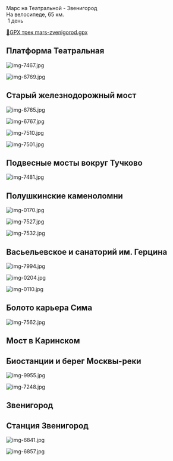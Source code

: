 
<link rel="stylesheet" href="../assets-custom/css/style-markdown.css">
<div class="cover-container" style="background-image: url('mars-1200.jpg');">
	<div class="cover-text">
		<div class="cover-title">
            Марс на Театральной - Звенигород
        </div>
		<div class="cover-description">
			<div class="packages-location">
                <img loading="lazy" src="../assets-custom/icon-bike.png" alt="" class="cover-icon">
                <div class="h4-default regular">На велосипеде, 65 км.</div>
            </div>
            <div>
                <img class="cover-icon" loading="lazy" src="../assets-custom/icon-time.png" alt=""  />
                <span>1 день</span>
            </div>
		</div>
	</div>
</div>

<div id="map"></div>

[📍GPX трек mars-zvenigorod.gpx](mars-zvenigorod.gpx)


## Платформа Театральная

![img-7467.jpg](../0-images/zvenigorod/img-7467.jpg)

![img-6769.jpg](../0-images/zvenigorod/img-6769.jpg)

## Старый железнодорожный мост

![img-6765.jpg](../0-images/zvenigorod/img-6765.jpg)

![img-6767.jpg](../0-images/zvenigorod/img-6767.jpg)

![img-7510.jpg](../0-images/zvenigorod/img-7510.jpg)

![img-7501.jpg](../0-images/zvenigorod/img-7501.jpg)

## Подвесные мосты вокруг Тучково

![img-7481.jpg](../0-images/zvenigorod/img-7481.jpg)


## Полушкинские каменоломни

![img-0170.jpg](../0-images/zvenigorod/img-0170.jpg)

![img-7527.jpg](../0-images/zvenigorod/img-7527.jpg)

![img-7532.jpg](../0-images/zvenigorod/img-7532.jpg)

## Васьельевское и санаторий им. Герцина

![img-7994.jpg](../0-images/zvenigorod/img-7994.jpg)

![img-0204.jpg](../0-images/zvenigorod/img-0204.jpg)

![img-0110.jpg](../0-images/zvenigorod/img-0110.jpg)

## Болото карьера Сима

![img-7562.jpg](../0-images/zvenigorod/img-7562.jpg)

## Мост в Каринском


## Биостанции и берег Москвы-реки

![img-9955.jpg](../0-images/zvenigorod/img-9955.jpg)

![img-7248.jpg](../0-images/zvenigorod/img-7248.jpg)

## Звенигород


## Станция Звенигород

![img-6841.jpg](../0-images/zvenigorod/img-6841.jpg)

![img-6857.jpg](../0-images/zvenigorod/img-6857.jpg)












<link href="https://api.mapbox.com/mapbox-gl-js/v3.10.0/mapbox-gl.css" rel="stylesheet">
<script src="https://api.mapbox.com/mapbox-gl-js/v3.10.0/mapbox-gl.js"></script>
<script src="https://cdn.jsdelivr.net/npm/js-yaml@4.1.0/dist/js-yaml.min.js"></script>
<script src="../assets-custom/js/cozy-journey.js"></script>
<script>architectMap({
    tracks: [{path: 'mars-zvenigorod.gpx'}, {path: 'sima.gpx', color: 'blue'}],
    points: 'points.yaml',
    zoom: 6.8,
    center: [37.49433, 55.59333],
    fitDuration: 6000 
});
</script>



